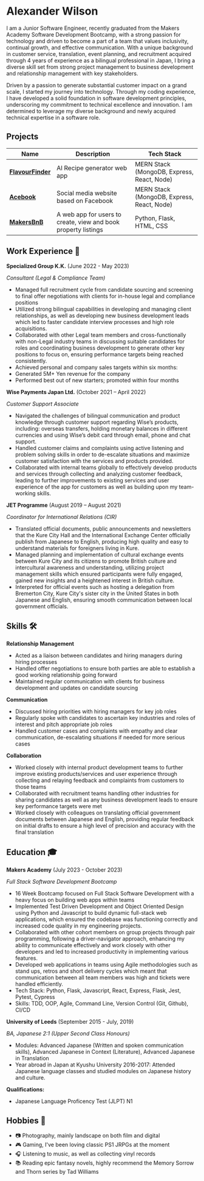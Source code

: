 # Alexander Wilson

I am a Junior Software Engineer, recently graduated from the Makers Academy Software Development Bootcamp, with a strong passion for technology and driven to become a part of a team that values inclusivity, continual growth, and effective communication. With a unique background in customer service, translation, event planning, and recruitment acquired through 4 years of experience as a bilingual professional in Japan, I bring a diverse skill set from strong project management to business development and relationship management with key stakeholders. 

Driven by a passion to generate substantial customer impact on a grand scale, I started my journey into technology. Through my coding experience, I have developed a solid foundation in software development principles, underscoring my commitment to technical excellence and innovation. I am determined to leverage my diverse background and newly acquired technical expertise in a software role.


## Projects

| Name            | Description                             | Tech Stack          |
| --------------- | --------------------------------------- | ------------------- |
| [**FlavourFinder**](https://github.com/amancalledkidd/FlavourFinders)     | AI Recipe generator web app  | MERN Stack (MongoDB, Express, React, Node)
| [**Acebook**](https://github.com/spcmarine/Acebook-Web-App)     | Social media website based on Facebook  | MERN Stack (MongoDB, Express, React, Node)                    |
| [**MakersBnB**](https://github.com/denisecodes/makersbnb)    | A web app for users to create, view and book property listings  | Python, Flask, HTML, CSS

## Work Experience 💼

**Specialized Group K.K.**	(June 2022 - May 2023)

*Consultant (Legal & Compliance Team)*						                           
- Managed full recruitment cycle from candidate sourcing and screening to final offer negotiations with clients for in-house legal and compliance positions
- Utilized strong bilingual capabilities in developing and managing client relationships, as well as developing new business development leads which led to faster candidate interview processes and high role acquisitions.
- Collaborated with other Legal team members and cross-functionally with non-Legal industry teams in discussing suitable candidates for roles and coordinating business development to generate other key positions to focus on, ensuring performance targets being reached consistently. 
- Achieved personal and company sales targets within six months:
- Generated 5M+ Yen revenue for the company
- Performed best out of new starters; promoted within four months

**Wise Payments Japan Ltd.**  (October 2021 – April 2022)

*Customer Support Associate*						         		               
- Navigated the challenges of bilingual communication and product knowledge through customer support regarding Wise’s products, including: overseas transfers, holding monetary balances in different currencies and using Wise’s debit card through email, phone and chat support.
- Handled customer claims and complaints using active listening and problem solving skills in order to de-escalate situations and maximize customer satisfaction with the services and products provided. 
- Collaborated with internal teams globally to effectively develop products and services through collecting and analyzing customer feedback, leading to further improvements to existing services and user experience of the app for customers as well as building upon my team-working skills.

**JET Programme**  (August 2019 – August 2021)

*Coordinator for International Relations (CIR)*						                
- Translated official documents, public announcements and newsletters that the Kure City Hall and the International Exchange Center officially publish from Japanese to English, producing high quality and easy to understand materials for foreigners living in Kure. 
- Managed planning and implementation of cultural exchange events between Kure City and its citizens to promote British culture and intercultural awareness and understanding, utilizing project management skills  which ensured participants were fully engaged, gained new insights and a heightened interest in British culture.
- Interpreted for official events such as hosting a delegation from Bremerton City, Kure City's sister city in the United States in both Japanese and English, ensuring smooth communication between local government officials.

## Skills 🛠️

**Relationship Management**
- Acted as a liaison between candidates and hiring managers during hiring processes
- Handled offer negotiations to ensure both parties are able to establish a good working relationship going forward
- Maintained regular communication with clients for business development and updates on candidate sourcing

**Communication**
- Discussed hiring priorities with hiring managers for key job roles
- Regularly spoke with candidates to ascertain key industries and roles of interest and pitch appropriate job roles
- Handled customer cases and complaints with empathy and clear communication, de-escalating situations if needed for more serious cases

**Collaboration**
- Worked closely with internal product development teams to further improve existing products/services and user experience through collecting and relaying feedback and complaints from customers to those teams
- Collaborated with recruitment teams handling other industries for sharing candidates as well as any business development leads to ensure key performance targets were met
- Worked closely with colleagues on translating official government documents between Japanese and English, providing regular feedback on initial drafts to ensure a high level of precision and accuracy with the final translation

## Education 🎓

**Makers Academy**  (July 2023 - October 2023)

*Full Stack Software Development Bootcamp*
- 16 Week Bootcamp focused on Full Stack Software Development with a heavy focus on building web apps within teams
- Implemented Test Driven Development and Object Oriented Design using Python and Javascript to build dynamic full-stack web applications, which ensured the codebase was functioning correctly and increased code quality in my engineering projects.
- Collaborated with other cohort members on group projects through pair programming, following a driver-navigator approach, enhancing my ability to communicate effectively and work closely with other developers and led to increased productivity in implementing various features.
- Developed web applications in teams using Agile methodologies such as stand ups, retros and short delivery cycles which meant that communication between all team members was high and tickets were handled efficiently.
- Tech Stack: Python, Flask, Javascript, React, Express, Flask, Jest, Pytest, Cypress
- Skills: TDD, OOP, Agile, Command Line, Version Control (Git, Github), CI/CD

**University of Leeds**  (September 2015 - July, 2019)

*BA, Japanese 2:1 (Upper Second Class Honours)*
- Modules: Advanced Japanese (Written and spoken communication skills), Advanced Japanese in Context (Literature), Advanced Japanese in Translation
- Year abroad in Japan at Kyushu University 2016-2017: Attended Japanese language classes and studied modules on Japanese history and culture.

**Qualifications:**
- Japanese Language Proficency Test (JLPT) N1

## Hobbies 🎨

- 📷 Photography, mainly landscape on both film and digital
- 🎮 Gaming, I've been loving classic PS1 JRPGs at the moment
- 🎧 Listening to music, as well as collecting vinyl records
- 📚 Reading epic fantasy novels, highly recommend the Memory Sorrow and Thorn series by Tad Williams
